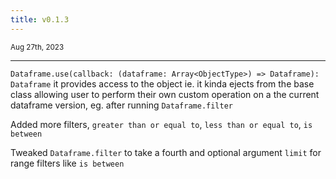 ```yaml
---
title: v0.1.3
---
```


<small>Aug 27th, 2023</small>

---

`Dataframe.use(callback: (dataframe: Array<ObjectType>) => Dataframe): Dataframe` it provides access to the object ie. it kinda ejects from the base class allowing user to perform their own custom operation on a the current dataframe version, eg. after running `Dataframe.filter`

Added more filters, `greater than or equal to`, `less than or equal to`, `is between`

Tweaked `Dataframe.filter` to take a fourth and optional argument `limit` for range filters like `is between`